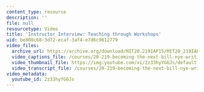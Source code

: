 ```yaml
---
content_type: resource
description: ''
file: null
resourcetype: Video
title: 'Instructor Interview: Teaching through Workshops'
uid: be800c68-3d72-ecaf-3af4-e7d6c9612779
video_files:
  archive_url: https://archive.org/download/MIT20.219IAP15/MIT20_219IAP15_Workshops_300k.mp4
  video_captions_file: /courses/20-219-becoming-the-next-bill-nye-writing-and-hosting-the-educational-show-january-iap-2015/2a0b8ccdfbce5dd995778f69794c02ff_2z33hyYG6Js.vtt
  video_thumbnail_file: https://img.youtube.com/vi/2z33hyYG6Js/default.jpg
  video_transcript_file: /courses/20-219-becoming-the-next-bill-nye-writing-and-hosting-the-educational-show-january-iap-2015/5c511cf95c021ce8c04935ba2dfc643d_2z33hyYG6Js.pdf
video_metadata:
  youtube_id: 2z33hyYG6Js
---
```

